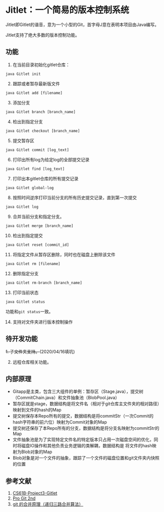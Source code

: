 # Jitlet：一个简易的版本控制系统

Jitlet即Gitlet的谐音，意为一个小型的Git，首字母J意在表明本项目由Java编写。

Jitlet支持了绝大多数的版本控制功能。

## 功能

1. 在当前目录初始化gitlet仓库：

```
java Gitlet init
```

2. 跟踪或者暂存最新版文件

```
java Gitlet add [filename]
```

3. 添加分支

```
java Gitlet branch [branch_name]
```

4. 检出到指定分支

```
java Gitlet checkout [branch_name]
```

5. 提交暂存区

```
java Gitlet commit [log_text]
```

6. 打印出所有log为给定log的全部提交记录

```
java Gitlet find [log_text]
```

7. 打印出本gitlet仓库的所有提交记录

```
java Gitlet global-log
```

8. 按照时间逆序打印当前分支的所有历史提交记录，直到第一次提交

```
java Gitlet log
```

9. 合并当前分支和指定分支。

```
java Gitlet merge [branch_name]
```

10. 检出到指定提交

```
java Gitlet reset [commit_id]
```

11. 将指定文件从暂存区删除，同时也在磁盘上删除该文件

```
java Gitlet rm [filename]
```

12. 删除指定分支

```
java Gitlet rm-branch [branch_name]
```

13. 打印当前状态

```
java Gitlet status
```
功能和`git status`一致。

14. 支持对文件夹进行版本控制操作

## 待开发功能

~~1. 子文件夹支持。~~(2020/04/16填坑)

2. 远程仓库相关功能。

## 内部原理
- Gitapp是主类，包含三大组件的单例：暂存区（Stage.java），提交树（CommitChain.java）和文件抽象池（BlobPool.java）
- 暂存区就是stage，数据结构是将文件名（相对于git仓库主文件夹的相对路径）映射到文件的hash的Map
- 提交树保存本Repo所有的提交，数据结构是将commitStr（一次Commit的hash字符串的前六位）映射为Commit对象的Map
- 提交树还保存了本Repo所有的分支，数据结构是将分支名映射为commitStr的Map
- 文件抽象池是为了实现特定文件名的特定版本只占用一次磁盘空间的优化，同时将磁盘IO操作和其他负责业务逻辑的类解耦，数据结构是
将文件的hash映射为Blob对象的Map
- Blob对象是对一个文件的抽象，跟踪了一个文件的磁盘位置和git文件夹内快照的位置

## 参考文献

1. [CS61B-Project3-Gitlet](https://inst.eecs.berkeley.edu/~cs61b/fa19/materials/proj/proj3/index.html)
2. [Pro Git 2nd](https://git-scm.com/book/en/v2)
3. [git 的合并原理（递归三路合并算法）](https://blog.walterlv.com/post/git-merge-principle.html)